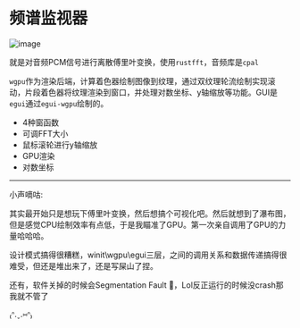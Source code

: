 # 频谱监视器

![image](demonstrate.png)

就是对音频PCM信号进行离散傅里叶变换，使用```rustfft```，音频库是```cpal```

```wgpu```作为渲染后端，计算着色器绘制图像到纹理，通过双纹理轮流绘制实现滚动，片段着色器将纹理渲染到窗口，并处理对数坐标、y轴缩放等功能。GUI是```egui```通过```egui-wgpu```绘制的。

* 4种窗函数
* 可调FFT大小
* 鼠标滚轮进行y轴缩放
* GPU渲染
* 对数坐标


---
小声嘀咕:

其实最开始只是想玩下傅里叶变换，然后想搞个可视化吧。然后就想到了瀑布图，但是感觉CPU绘制效率有点低，于是我瞄准了GPU。第一次亲自调用了GPU的力量哈哈哈。

设计模式搞得很糟糕，winit\wgpu\egui三层，之间的调用关系和数据传递搞得很难受，但还是堆出来了，还是写屎山了捏。

还有，软件关掉的时候会Segmentation Fault 🌿，Lol反正运行的时候没crash那我就不管了

₍ᐢ.ˬ.⑅ᐢ₎


